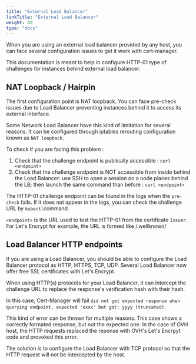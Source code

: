 ```yaml
---
title: "External Load Balancer"
linkTitle: "External Load Balancer"
weight: 40
type: "docs"
---
```


When you are using an external load balancer provided by any host, you can face several configuration issues to get it work with cert-manager.

This documentation is meant to help in configure HTTP-01 type of challenges for instances behind external load balancer.

## NAT Loopback / Hairpin

The first configuration point is NAT loopback. You can face pre-check issues due to Load Balancer preventing instances behind it to access its external interface.

Some Network Load Balancer have this kind of limitation for several reasons. It can be configured through iptables rerouting configuration known as `NAT loopback`.

To check if you are facing this problem :

1. Check that the challenge endpoint is publically accessible : `curl <endpoint>`
2. Check that the challenge endpoint is NOT accessible from inside behind the Load Balancer: use SSH to open a session on a node places behind the LB; then launch the same command than before : `curl <endpoint>`

The HTTP-01 challenge endpoint can be found in the logs when the `pre-check` fails. If it does not appear in the logs, you can check the challenge URL by `kubectl`command.

`<endpoint>` is the URL used to test the HTTP-01 from the certificate `Issuer`. For Let's Encrypt for example, the URL is formed like <domain>/.wellknown/<hash>


## Load Balancer HTTP endpoints

If you are using a Load Balancer, you should be able to configure the Load Balancer protocol as HTTP, HTTPS, TCP, UDP. Several Load Balancer now offer free SSL certificates with Let's Encrypt.

When using HTTP(s) protocols for your Load Balancer, it can intercept the challenge URL to replace the response's verification hash with their hash.

In this case, Cert-Manager will fail `did not get expected response when querying endpoint, expected 'xxxx' but got: yyyy (truncated)`.

This kind of error can be thrown for multiple reasons. This case shows a correctly formated response, but not the expected one. In the case of OVH host, the HTTP requests replaced the reponse with OVH's Let's Encrpyt code and provoked this error.

The solution is to configure the Load Balancer with TCP protocol so that the HTTP request will not be intercepted by the host.
